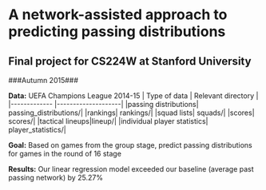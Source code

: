 # A network-assisted approach to predicting passing distributions #
## Final project for CS224W at Stanford University ##
###Autumn 2015###

**Data:** UEFA Champions League 2014-15
| Type of data | Relevant directory |
|------------- |--------------------|
|passing distributions| passing_distributions/|
|rankings| rankings/|
|squad lists| squads/|
|scores| scores/|
|tactical lineups|lineup/|
|individual player statistics| player_statistics/|

**Goal:** Based on games from the group stage, predict passing distributions
for games in the round of 16 stage

**Results:** Our linear regression model exceeded our baseline (average past
passing network) by 25.27%
